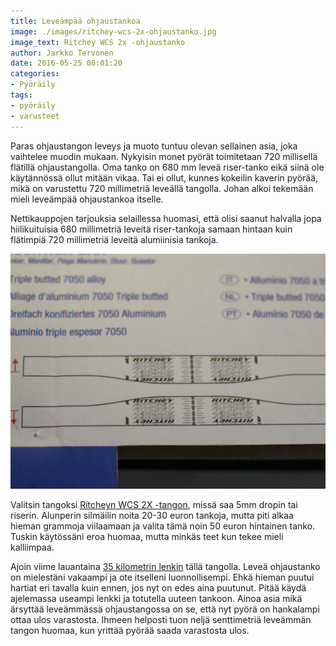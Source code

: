 ```yaml
---
title: Leveämpää ohjaustankoa
image: ./images/ritchey-wcs-2x-ohjaustanko.jpg
image_text: Ritchey WCS 2x -ohjaustanko
author: Jarkko Tervonen
date: 2016-05-25 00:01:20
categories:
- Pyöräily
tags:
- pyöräily
- varusteet
---
```

Paras ohjaustangon leveys ja muoto tuntuu olevan sellainen asia, joka vaihtelee muodin mukaan. Nykyisin monet pyörät toimitetaan 720 millisellä flätillä ohjaustangolla. Oma tanko on 680 mm leveä riser-tanko eikä siinä ole käytännössä ollut mitään vikaa. Tai ei ollut, kunnes kokeilin kaverin pyörää, mikä on varustettu 720 millimetriä leveällä tangolla. Johan alkoi tekemään mieli leveämpää ohjaustankoa itselle.

Nettikauppojen tarjouksia selaillessa huomasi, että olisi saanut halvalla jopa hiilikuituisia 680 millimetriä leveitä riser-tankoja samaan hintaan kuin flätimpiä 720 millimetriä leveitä alumiinisia tankoja.

![Ritchey WCS 2X -ohjaustangon drop / rise](./images/ritchey-wcs-2x-ohjaustanko-drop.jpg)

Valitsin tangoksi [Ritcheyn WCS 2X -tangon](http://ritcheylogic.com/wcs-trail-2x-blatte-mountain-bar), missä saa 5mm dropin tai riserin. Alunperin silmäilin noita 20-30 euron tankoja, mutta piti alkaa hieman grammoja viilaamaan ja valita tämä noin 50 euron hintainen tanko. Tuskin käytössäni eroa huomaa, mutta minkäs teet kun tekee mieli kalliimpaa.

Ajoin viime lauantaina [35 kilometrin lenkin](/2016/05/23/lauantain-maastopyorailyretki/) tällä tangolla. Leveä ohjaustanko on mielestäni vakaampi ja ote itselleni luonnollisempi. Ehkä hieman puutui hartiat eri tavalla kuin ennen, jos nyt on edes aina puutunut. Pitää käydä ajelemassa useampi lenkki ja totutella uuteen tankoon. Ainoa asia mikä ärsyttää leveämmässä ohjaustangossa on se, että nyt pyörä on hankalampi  ottaa ulos varastosta. Ihmeen helposti tuon neljä senttimetriä leveämmän tangon huomaa, kun yrittää pyörää saada varastosta ulos.
